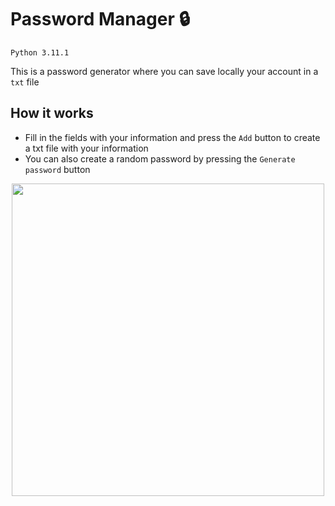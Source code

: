 # Password Manager 🔒
`Python 3.11.1`

This is a password generator where you can save locally your account in a `txt` file

## How it works
- Fill in the fields with your information and press the `Add` button to create a txt file with your information
- You can also create a random password by pressing the `Generate password` button

<p align="center">
  <img src="https://user-images.githubusercontent.com/89556233/232234957-b572fe05-7e6f-4bbc-b5d1-7a5942a48ffd.gif" width="500" height="500" style="text-align:center;">
</p>
